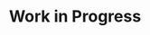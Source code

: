 ---
title: "Work in Progress"
tags: []
categories: []
type: landing

design:
  # Section spacing
  spacing: '5rem'

# Page sections
sections:
  - block: collection
    content:
      title: Work in Progress
      #text: I enjoy making things. Here are a selection of projects that I have worked on over the years.
      filters:
        folders:
          - work_in_prog
    design:
      view: article-grid
      fill_image: false
      columns: 3
---